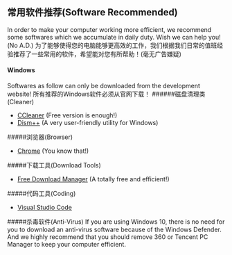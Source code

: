 ## 常用软件推荐(Software Recommended)
In order to make your computer working more efficient, we recommend some softwares which we accumulate in daily duty. Wish we can help you!(No A.D.)
为了能够使得您的电脑能够更高效的工作，我们根据我们日常的值班经验推荐了一些常用的软件，希望能对您有所帮助！(毫无广告嫌疑)

#### Windows
Softwares as follow can only be downloaded from the development website!
所有推荐的Windows软件必须从官网下载！
######磁盘清理类(Cleaner)
* [CCleaner](https://www.ccleaner.com/) (Free version is enough!)
* [Dism++](http://www.chuyu.me/zh-Hans/index.html) (A very user-friendly utility for Windows)

#####浏览器(Browser)
* [Chrome](https://www.google.cn/chrome/) (You know that!)

#####下载工具(Download Tools)
* [Free Download Manager](https://www.freedownloadmanager.org/) (A totally free and efficient!)

#####代码工具(Coding)
* [Visual Studio Code](https://code.visualstudio.com/)

#####杀毒软件(Anti-Virus)
If you are using Windows 10, there is no need for you to download an anti-virus software because of the Windows Defender.
And we highly recommend that you should remove 360 or Tencent PC Manager to keep your computer efficient.
